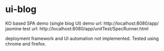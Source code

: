 # ui-blog
KO based SPA demo (single blog UI) 
demo url: http://localhost:8080/app/
jasmine test url: http://localhost:8080/app/unitTest/SpecRunner.html

deployment framework and UI automation not implemented.
Tested using chrome and firefox.
